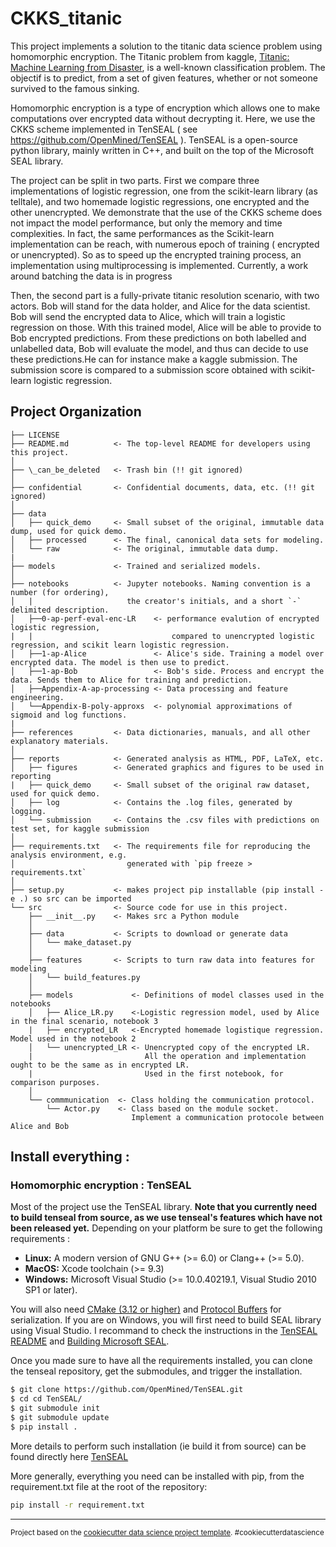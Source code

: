 CKKS_titanic
==============================

This project implements a solution to the titanic data science problem using homomorphic encryption.
The Titanic problem from kaggle, [Titanic: Machine Learning from Disaster](https://www.kaggle.com/c/titanic/), is a well-known classification problem. The objectif is to predict, from a set of given features, whether or not someone survived to the famous sinking. 
 
Homomorphic encryption is a type of encryption which allows one to make computations over encrypted data without decrypting it.
Here, we use the CKKS scheme implemented in TenSEAL ( see https://github.com/OpenMined/TenSEAL ). TenSEAL is a open-source python library, mainly written in C++, and built on the top of the Microsoft SEAL library. 

The project can be split in two parts. First we compare three implementations of logistic regression, one from the scikit-learn library (as telltale), and two homemade logistic regressions, one encrypted and the other unencrypted. 
We demonstrate that the use of the CKKS scheme does not impact the model performance, but only the memory and time complexities.
In fact, the same performances as the Scikit-learn implementation can be reach, with numerous epoch of training ( encrypted or unencrypted).
So as to speed up the encrypted training process, an implementation using multiprocessing is implemented.
Currently, a work around batching the data is in progress 

Then, the second part is a fully-private titanic resolution scenario, with two actors. Bob will stand for the data holder, and Alice for the data scientist. 
Bob will send the encrypted data to Alice, which will train a logistic regression on those. With this trained model, Alice will be able to provide to Bob encrypted predictions. From these predictions on both labelled and unlabelled data, Bob will evaluate the model, and thus can decide to use these predictions.He can for instance make a kaggle submission. 
The submission score is compared to a submission score obtained with scikit-learn logistic regression.   


Project Organization
------------

    ├── LICENSE
    ├── README.md          <- The top-level README for developers using this project.
    │
    ├── \_can_be_deleted   <- Trash bin (!! git ignored)
    │
    ├── confidential       <- Confidential documents, data, etc. (!! git ignored)
    │
    ├── data
    │   ├── quick_demo     <- Small subset of the original, immutable data dump, used for quick demo.
    │   ├── processed      <- The final, canonical data sets for modeling.
    │   └── raw            <- The original, immutable data dump.
    |
    ├── models             <- Trained and serialized models.
    │                         
    ├── notebooks          <- Jupyter notebooks. Naming convention is a number (for ordering),
    │   |                     the creator's initials, and a short `-` delimited description.        
    │   ├──0-ap-perf-eval-enc-LR    <- performance evalution of encrypted logistic regression, 
    |   |                               compared to unencrypted logistic regression, and scikit learn logistic regression. 
    │   ├──1-ap-Alice               <- Alice's side. Training a model over encrypted data. The model is then use to predict.
    │   ├──1-ap-Bob                 <- Bob's side. Process and encrypt the data. Sends them to Alice for training and prediction.
    │   ├──Appendix-A-ap-processing <- Data processing and feature engineering.
    │   └──Appendix-B-poly-approxs  <- polynomial approximations of sigmoid and log functions. 
    |    
    ├── references         <- Data dictionaries, manuals, and all other explanatory materials.
    │
    ├── reports            <- Generated analysis as HTML, PDF, LaTeX, etc.
    │   ├── figures        <- Generated graphics and figures to be used in reporting
    |   ├── quick_demo     <- Small subset of the original raw dataset, used for quick demo.
    │   ├── log            <- Contains the .log files, generated by logging.
    │   └── submission     <- Contains the .csv files with predictions on test set, for kaggle submission 
    │
    ├── requirements.txt   <- The requirements file for reproducing the analysis environment, e.g.
    │                         generated with `pip freeze > requirements.txt`
    │
    ├── setup.py           <- makes project pip installable (pip install -e .) so src can be imported
    └── src                <- Source code for use in this project.
        ├── __init__.py    <- Makes src a Python module
        │
        ├── data           <- Scripts to download or generate data
        │   └── make_dataset.py
        │
        ├── features       <- Scripts to turn raw data into features for modeling
        │   └── build_features.py
        │
        ├── models             <- Definitions of model classes used in the notebooks 
        │   ├── Alice_LR.py    <-Logistic regression model, used by Alice in the final scenario, notebook 3
        |   ├── encrypted_LR   <-Encrypted homemade logistique regression. Model used in the notebook 2
        │   └── unencrypted_LR <- Unencrypted copy of the encrypted LR. 
        |                         All the operation and implementation ought to be the same as in encrypted LR. 
        |                         Used in the first notebook, for comparison purposes. 
        │
        └── commmunication  <- Class holding the communication protocol. 
            └── Actor.py    <- Class based on the module socket. 
                               Implement a communication protocole between Alice and Bob
     
     
     
## Install everything : 

### Homomorphic encryption : TenSEAL 

Most of the project use the TenSEAL library. **Note that you currently need to build tenseal from source, as we use tenseal's features which have not been released yet.**
Depending on your platform be sure to get the following requirements : 
- **Linux:** A modern version of GNU G++ (>= 6.0) or Clang++ (>= 5.0).
- **MacOS:** Xcode toolchain (>= 9.3)
- **Windows:** Microsoft Visual Studio (>= 10.0.40219.1, Visual Studio 2010 SP1 or later).

You will also need [CMake (3.12 or higher)](https://cmake.org/install/) and [Protocol Buffers](https://developers.google.com/protocol-buffers/docs/downloads) for serialization.
If you are on Windows, you will first need to build SEAL library using Visual Studio. I recommand to check the instructions in the [TenSEAL README](https://github.com/OpenMined/TenSEAL) and [Building Microsoft SEAL](https://github.com/microsoft/SEAL#windows).
 
Once you made sure to have all the requirements installed, you can clone the tenseal repository, get the submodules, and trigger the installation.


```bash
$ git clone https://github.com/OpenMined/TenSEAL.git
$ cd cd TenSEAL/
$ git submodule init
$ git submodule update
$ pip install .
```

More details to perform such installation (ie build it from source) can be found directly here [TenSEAL](https://github.com/OpenMined/TenSEAL)

More generally, everything you need can be installed with pip, from the requirement.txt file at the root of the repository: 

```bash
pip install -r requirement.txt
```


--------

<p><small>Project based on the <a target="_blank" href="http://git.equancy.io/tools/cookiecutter-data-science-project/">cookiecutter data science project template</a>. #cookiecutterdatascience</small></p>
